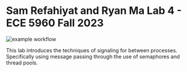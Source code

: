 # Sam Refahiyat and Ryan Ma Lab 4 - ECE 5960 Fall 2023

![example workflow](https://github.com/LunaticAsian/Sam_Ryan_ECE5960_Lab4/actions/workflows/main.yml/badge.svg)

This lab introduces the techniques of signaling for between processes. Specifically using message passing through the use of semaphores and thread pools.

